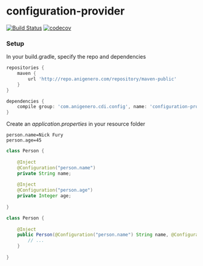 # configuration-provider

[![Build Status](https://travis-ci.org/anigenero/configuration-provider.svg?branch=master)](https://travis-ci.org/anigenero/configuration-provider)
[![codecov](https://codecov.io/gh/anigenero/configuration-provider/branch/master/graph/badge.svg)](https://codecov.io/gh/anigenero/configuration-provider)

### Setup ###
In your build.gradle, specify the repo and dependencies
```groovy
repositories {
    maven {
        url 'http://repo.anigenero.com/repository/maven-public'
    }
}

dependencies {
    compile group: 'com.anigenero.cdi.config', name: 'configuration-producer', version: '1.0-SNAPSHOT'
}
```

Create an _application.properties_ in your resource folder
```properties
person.name=Nick Fury
person.age=45
```

```java
class Person {
    
    @Inject
    @Configuration("person.name")
    private String name;
    
    @Inject
    @Configuration("person.age")
    private Integer age;
    
}
```

```java
class Person {
    
    @Inject
    public Person(@Configuration("person.name") String name, @Configuration("person.age") Integer age) {
        // ...
    }
    
}
```